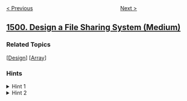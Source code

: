 <!--|This file generated by command(leetcode description); DO NOT EDIT.    |-->
<!--+----------------------------------------------------------------------+-->
<!--|@author    openset <openset.wang@gmail.com>                           |-->
<!--|@link      https://github.com/openset                                 |-->
<!--|@home      https://github.com/openset/leetcode                        |-->
<!--+----------------------------------------------------------------------+-->

[< Previous](../max-value-of-equation "Max Value of Equation")
　　　　　　　　　　　　　　　　
[Next >](../countries-you-can-safely-invest-in "Countries You Can Safely Invest In")

## [1500. Design a File Sharing System (Medium)](https://leetcode.com/problems/design-a-file-sharing-system "")



### Related Topics
  [[Design](../../tag/design/README.md)]
  [[Array](../../tag/array/README.md)]

### Hints
<details>
<summary>Hint 1</summary>
Try to solve it by keeping for each file chunk, the users who have this chunk.
</details>

<details>
<summary>Hint 2</summary>
Try to solve it by keeping all the users in the system with their owned chunks, and when you request a chunk, check all users for it.
</details>
